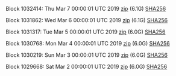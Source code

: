 Block 1032414: Thu Mar  7 00:00:01 UTC 2019 [zip](https://dash-bootstrap.ams3.digitaloceanspaces.com/mainnet/2019-03-07/bootstrap.dat.zip) (6.1G) [SHA256](https://dash-bootstrap.ams3.digitaloceanspaces.com/mainnet/2019-03-07/sha256.txt)

Block 1031862: Wed Mar  6 00:00:01 UTC 2019 [zip](https://dash-bootstrap.ams3.digitaloceanspaces.com/mainnet/2019-03-06/bootstrap.dat.zip) (6.1G) [SHA256](https://dash-bootstrap.ams3.digitaloceanspaces.com/mainnet/2019-03-06/sha256.txt)

Block 1031317: Tue Mar  5 00:00:01 UTC 2019 [zip](https://dash-bootstrap.ams3.digitaloceanspaces.com/mainnet/2019-03-05/bootstrap.dat.zip) (6.0G) [SHA256](https://dash-bootstrap.ams3.digitaloceanspaces.com/mainnet/2019-03-05/sha256.txt)

Block 1030768: Mon Mar  4 00:00:01 UTC 2019 [zip](https://dash-bootstrap.ams3.digitaloceanspaces.com/mainnet/2019-03-04/bootstrap.dat.zip) (6.0G) [SHA256](https://dash-bootstrap.ams3.digitaloceanspaces.com/mainnet/2019-03-04/sha256.txt)

Block 1030219: Sun Mar  3 00:00:01 UTC 2019 [zip](https://dash-bootstrap.ams3.digitaloceanspaces.com/mainnet/2019-03-03/bootstrap.dat.zip) (6.0G) [SHA256](https://dash-bootstrap.ams3.digitaloceanspaces.com/mainnet/2019-03-03/sha256.txt)

Block 1029668: Sat Mar  2 00:00:01 UTC 2019 [zip](https://dash-bootstrap.ams3.digitaloceanspaces.com/mainnet/2019-03-02/bootstrap.dat.zip) (6.0G) [SHA256](https://dash-bootstrap.ams3.digitaloceanspaces.com/mainnet/2019-03-02/sha256.txt)
